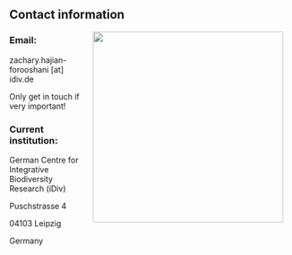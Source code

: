 ## Contact information


<img style="padding: 0 15px; float: right;" src="https://
hossdaniela.github.io/."  align="right" width="340">

### Email: 
zachary.hajian-forooshani [at] idiv.de

Only get in touch if very important!



### Current institution: 
German Centre for Integrative Biodiversity Research (iDiv)

Puschstrasse 4

04103 Leipzig

Germany


